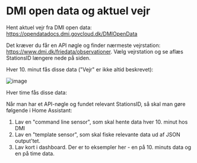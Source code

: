 # DMI open data og aktuel vejr

Hent aktuel vejr fra DMI open data: https://opendatadocs.dmi.govcloud.dk/DMIOpenData

Det kræver du får en API nøgle og finder nærmeste vejrstation: https://www.dmi.dk/friedata/observationer. Vælg vejrstation og se aflæs StationsID længere nede på siden.

Hver 10. minut fås disse data ("Vejr" er ikke altid beskrevet):

![image](https://github.com/MaximusClavius/DMI-vejr/assets/103023823/bc79b91a-fc69-40c0-ab48-c21ac9287665)

Hver time fås disse data:

Når man har et API-nøgle og fundet relevant StationsID, så skal man gøre følgende i Home Assistant:
1) Lav en "command line sensor", som skal hente data hver 10. minut hos DMI
2) Lav en "template sensor", som skal fiske relevante data ud af JSON output'tet.
3) Lav kort i dashboard. Der er to eksempler her - en på 10. minuts data og en på time data.
